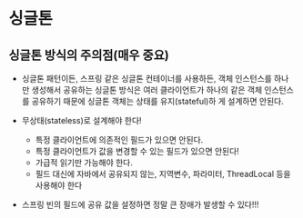 # 싱글톤

## 싱글톤 방식의 주의점(매우 중요)

* 싱글톤 패턴이든, 스프링 같은 싱글톤 컨테이너를 사용하든, 객체 인스턴스를 하나만 생성해서 공유하는 싱글톤 방식은 여러 클라이언트가 하나의 같은 객체 인스턴스를 공유하기 때문에 싱글톤 객체는 상태를 유지(stateful)하 게 설계하면 안된다.
* 무상태(stateless)로 설계해야 한다!
  * 특정 클라이언트에 의존적인 필드가 있으면 안된다.
  *  특정 클라이언트가 값을 변경할 수 있는 필드가 있으면 안된다! 
  * 가급적 읽기만 가능해야 한다.
  *  필드 대신에 자바에서 공유되지 않는, 지역변수, 파라미터, ThreadLocal 등을 사용해야 한다

* 스프링 빈의 필드에 공유 값을 설정하면 정말 큰 장애가 발생할 수 있다!!!
